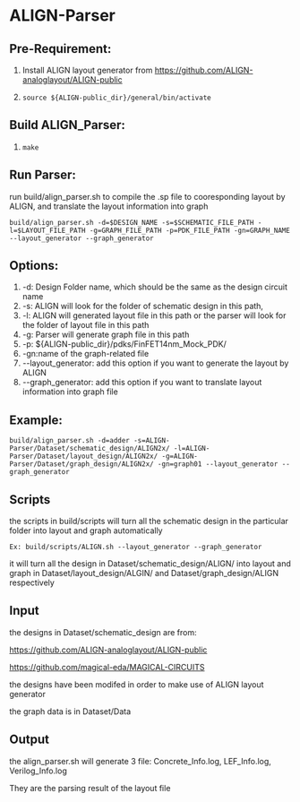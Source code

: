 # ALIGN-Parser

## Pre-Requirement:
1. Install ALIGN layout generator from https://github.com/ALIGN-analoglayout/ALIGN-public
2.     source ${ALIGN-public_dir}/general/bin/activate

## Build ALIGN_Parser:
1.     make

##  Run Parser:
run build/align_parser.sh to compile the .sp file to cooresponding layout by ALIGN, and translate the layout information into graph

    build/align_parser.sh -d=$DESIGN_NAME -s=$SCHEMATIC_FILE_PATH -l=$LAYOUT_FILE_PATH -g=GRAPH_FILE_PATH -p=PDK_FILE_PATH -gn=GRAPH_NAME --layout_generator --graph_generator

## Options:
1. -d: Design Folder name, which should be the same as the design circuit name
2. -s: ALIGN will look for the folder of schematic design in this path, 
3. -l: ALIGN will generated layout file in this path or the parser will look for the folder of layout file in this path
4. -g: Parser will generate graph file in this path
5. -p: ${ALIGN-public_dir}/pdks/FinFET14nm_Mock_PDK/
6. -gn:name of the graph-related file
7. --layout_generator: add this option if you want to generate the layout by ALIGN
8. --graph_generator: add this option if you want to translate layout information into graph file

## Example: 
    build/align_parser.sh -d=adder -s=ALIGN-Parser/Dataset/schematic_design/ALIGN2x/ -l=ALIGN-Parser/Dataset/layout_design/ALIGN2x/ -g=ALIGN-Parser/Dataset/graph_design/ALIGN2x/ -gn=graph01 --layout_generator --graph_generator

## Scripts
the scripts in build/scripts will turn all the schematic design in the particular folder into layout and graph automatically

    Ex: build/scripts/ALIGN.sh --layout_generator --graph_generator
    
it will turn all the design in Dataset/schematic_design/ALIGN/ into layout and graph in Dataset/layout_design/ALGIN/ and Dataset/graph_design/ALIGN respectively

## Input
the designs in Dataset/schematic_design are from:

https://github.com/ALIGN-analoglayout/ALIGN-public

https://github.com/magical-eda/MAGICAL-CIRCUITS

the designs have been modifed in order to make use of ALIGN layout generator

the graph data is in Dataset/Data 

## Output
the align_parser.sh will generate 3 file: Concrete_Info.log, LEF_Info.log, Verilog_Info.log

They are the parsing result of the layout file

